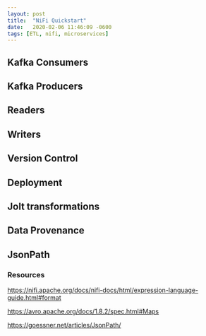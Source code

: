 ```yaml
---
layout: post
title:  "NiFi Quickstart"
date:   2020-02-06 11:46:09 -0600
tags: [ETL, nifi, microservices]
---
```


## Kafka Consumers

## Kafka Producers

## Readers

## Writers

## Version Control

## Deployment

## Jolt transformations

## Data Provenance

## JsonPath


### Resources
https://nifi.apache.org/docs/nifi-docs/html/expression-language-guide.html#format

https://avro.apache.org/docs/1.8.2/spec.html#Maps

https://goessner.net/articles/JsonPath/